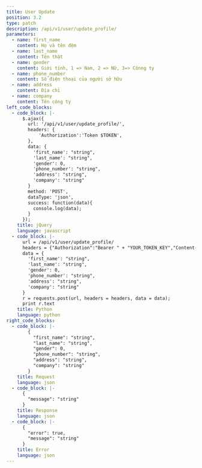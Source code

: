 ```yaml
---
title: User Update
position: 3.2
type: patch
description: /api/v1/user/update_profile/
parameters:
  - name: first_name
    content: Họ và tên đệm
  - name: last_name
    content: Tên thật
  - name: gender
    content: Giới tính, 1 => Nam, 2 => Nữ, 3=> Cônng ty
  - name: phone_number
    content: Số điện thoại của người sở hữu
  - name: address
    content: Địa chỉ
  - name: company
    content: Tên công ty
left_code_blocks:
  - code_block: |-
      $.ajax({
        url: '/api/v1/user/update_profile/',
        headers: {
            'Authorization':'Token $TOKEN',
        },
        data: {
          'first_name': "string",
          'last_name': "string",
          'gender': 0,
          'phone_number': "string",
          'address': "string",
          'company': "string"
        }
        method: 'POST',
        dataType: 'json',
        success: function(data){
          console.log(data);
        }
      });
    title: jQuery
    language: javascript
  - code_block: |-
      url = /api/v1/user/update_profile/
      headers = {"Authorization":"Bearer " + "YOUR_TOKEN_KEY","Content-Type":"application/json"}
      data = {
        'first_name': "string",
        'last_name': "string",
        'gender': 0,
        'phone_number': "string",
        'address': "string",
        'company': "string"
      }
      r = requests.post(url, headers = headers, data = data);
      print r.text
    title: Python
    language: python
right_code_blocks:
  - code_block: |-
        {
          "first_name": "string",
          "last_name": "string",
          "gender": 0,
          "phone_number": "string",
          "address": "string",
          "company": "string"
        }
    title: Request
    language: json
  - code_block: |-
      {
        "message": "string"
      }
    title: Response
    language: json
  - code_block: |-
      {
        "error": true,
        "message": "string"
      }
    title: Error
    language: json
---
```






